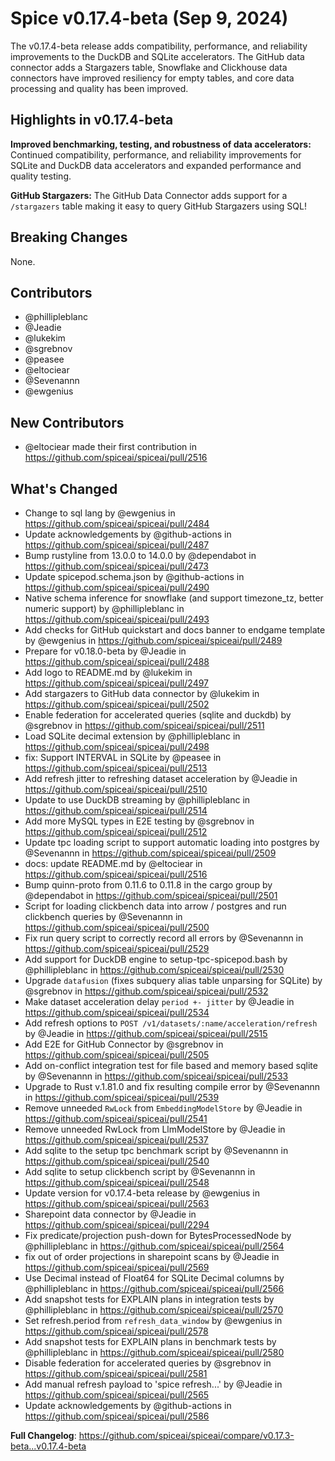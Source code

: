 # Spice v0.17.4-beta (Sep 9, 2024)

The v0.17.4-beta release adds compatibility, performance, and reliability improvements to the DuckDB and SQLite accelerators. The GitHub data connector adds a Stargazers table, Snowflake and Clickhouse data connectors have improved resiliency for empty tables, and core data processing and quality has been improved.

## Highlights in v0.17.4-beta

**Improved benchmarking, testing, and robustness of data accelerators:** Continued compatibility, performance, and reliability improvements for SQLite and DuckDB data accelerators and expanded performance and quality testing.

**GitHub Stargazers:** The GitHub Data Connector adds support for a `/stargazers` table making it easy to query GitHub Stargazers using SQL!

## Breaking Changes

None.

## Contributors

- @phillipleblanc
- @Jeadie
- @lukekim
- @sgrebnov
- @peasee
- @eltociear
- @Sevenannn
- @ewgenius

## New Contributors

- @eltociear made their first contribution in https://github.com/spiceai/spiceai/pull/2516

## What's Changed

- Change to sql lang by @ewgenius in https://github.com/spiceai/spiceai/pull/2484
- Update acknowledgements by @github-actions in https://github.com/spiceai/spiceai/pull/2487
- Bump rustyline from 13.0.0 to 14.0.0 by @dependabot in https://github.com/spiceai/spiceai/pull/2473
- Update spicepod.schema.json by @github-actions in https://github.com/spiceai/spiceai/pull/2490
- Native schema inference for snowflake (and support timezone_tz, better numeric support) by @phillipleblanc in https://github.com/spiceai/spiceai/pull/2493
- Add checks for GitHub quickstart and docs banner to endgame template by @ewgenius in https://github.com/spiceai/spiceai/pull/2489
- Prepare for v0.18.0-beta by @Jeadie in https://github.com/spiceai/spiceai/pull/2488
- Add logo to README.md by @lukekim in https://github.com/spiceai/spiceai/pull/2497
- Add stargazers to GitHub data connector by @lukekim in https://github.com/spiceai/spiceai/pull/2502
- Enable federation for accelerated queries (sqlite and duckdb) by @sgrebnov in https://github.com/spiceai/spiceai/pull/2511
- Load SQLite decimal extension by @phillipleblanc in https://github.com/spiceai/spiceai/pull/2498
- fix: Support INTERVAL in SQLite by @peasee in https://github.com/spiceai/spiceai/pull/2513
- Add refresh jitter to refreshing dataset acceleration by @Jeadie in https://github.com/spiceai/spiceai/pull/2510
- Update to use DuckDB streaming by @phillipleblanc in https://github.com/spiceai/spiceai/pull/2514
- Add more MySQL types in E2E testing by @sgrebnov in https://github.com/spiceai/spiceai/pull/2512
- Update tpc loading script to support automatic loading into postgres by @Sevenannn in https://github.com/spiceai/spiceai/pull/2509
- docs: update README.md by @eltociear in https://github.com/spiceai/spiceai/pull/2516
- Bump quinn-proto from 0.11.6 to 0.11.8 in the cargo group by @dependabot in https://github.com/spiceai/spiceai/pull/2501
- Script for loading clickbench data into arrow / postgres and run clickbench queries by @Sevenannn in https://github.com/spiceai/spiceai/pull/2500
- Fix run query script to correctly record all errors by @Sevenannn in https://github.com/spiceai/spiceai/pull/2529
- Add support for DuckDB engine to setup-tpc-spicepod.bash by @phillipleblanc in https://github.com/spiceai/spiceai/pull/2530
- Upgrade `datafusion` (fixes subquery alias table unparsing for SQLite) by @sgrebnov in https://github.com/spiceai/spiceai/pull/2532
- Make dataset acceleration delay `period +- jitter` by @Jeadie in https://github.com/spiceai/spiceai/pull/2534
- Add refresh options to `POST /v1/datasets/:name/acceleration/refresh` by @Jeadie in https://github.com/spiceai/spiceai/pull/2515
- Add E2E for GitHub Connector by @sgrebnov in https://github.com/spiceai/spiceai/pull/2505
- Add on-conflict integration test for file based and memory based sqlite by @Sevenannn in https://github.com/spiceai/spiceai/pull/2533
- Upgrade to Rust v.1.81.0 and fix resulting compile error by @Sevenannn in https://github.com/spiceai/spiceai/pull/2539
- Remove unneeded `RwLock` from `EmbeddingModelStore` by @Jeadie in https://github.com/spiceai/spiceai/pull/2541
- Remove unneeded RwLock from LlmModelStore by @Jeadie in https://github.com/spiceai/spiceai/pull/2537
- Add sqlite to the setup tpc benchmark script by @Sevenannn in https://github.com/spiceai/spiceai/pull/2540
- Add sqlite to setup clickbench script by @Sevenannn in https://github.com/spiceai/spiceai/pull/2548
- Update version for v0.17.4-beta release by @ewgenius in https://github.com/spiceai/spiceai/pull/2563
- Sharepoint data connector by @Jeadie in https://github.com/spiceai/spiceai/pull/2294
- Fix predicate/projection push-down for BytesProcessedNode by @phillipleblanc in https://github.com/spiceai/spiceai/pull/2564
- fix out of order projections in sharepoint scans by @Jeadie in https://github.com/spiceai/spiceai/pull/2569
- Use Decimal instead of Float64 for SQLite Decimal columns by @phillipleblanc in https://github.com/spiceai/spiceai/pull/2566
- Add snapshot tests for EXPLAIN plans in integration tests by @phillipleblanc in https://github.com/spiceai/spiceai/pull/2570
- Set refresh.period from `refresh_data_window` by @ewgenius in https://github.com/spiceai/spiceai/pull/2578
- Add snapshot tests for EXPLAIN plans in benchmark tests by @phillipleblanc in https://github.com/spiceai/spiceai/pull/2580
- Disable federation for accelerated queries by @sgrebnov in https://github.com/spiceai/spiceai/pull/2581
- Add manual refresh payload to 'spice refresh...' by @Jeadie in https://github.com/spiceai/spiceai/pull/2565
- Update acknowledgements by @github-actions in https://github.com/spiceai/spiceai/pull/2586

**Full Changelog**: https://github.com/spiceai/spiceai/compare/v0.17.3-beta...v0.17.4-beta
